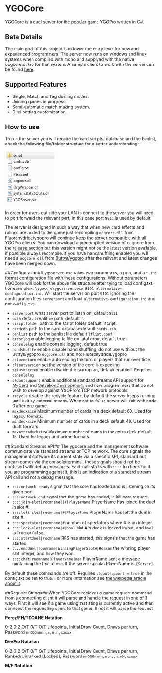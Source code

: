YGOCore
===================
YGOCore is a duel server for the popular game YGOPro written in C#.

## Beta Details ##

The main goal of this project is to lower the entry level for new and experienced programmers. The server now runs on windows and linux systems when compiled with mono and supplyed with the native ocgcore.dll/so for that system. A sample client to work with the server can be found [here](https://github.com/Buttys/ygopro).

## Supported Features ##

* Single, Match and Tag dueling modes.
* Joining games in progress.
* Semi-automatic match making system.
* Duel setting customization. 

## How to use ##

To run the server you will require the card scripts, database and the banlist, check the following file/folder structure for a better understanding:

![alt text](https://raw.githubusercontent.com/SalvationDevelopment/YGOCore/master/filestructure.png "File Structure")

In order for users out side your LAN to connect to the server you will need to port forward the relevant port, in this case port `8911` is used by default.

The server is designed in such a way that when new card effects and rulings are added to the game just recompiling `ocgcore.dll` from [Fluorohydride/ygopro](https://github.com/Fluorohydride/ygopro) will continue keep the server compatible with all YGOPro clients. You can download a precompiled version of ocgcore from the [release section](https://github.com/Buttys/YGOCore/releases/) but this version might not be the latest version available, if possible always recompile. If you have handshuffling enabled you will need a `ocgcore.dll` from [Buttys/ygopro](https://github.com/Buttys/ygopro) after the relivant and latest changes have been merged down.

##Configuration##
`ygoserver.exe` takes two parameters, a port, and a `*.ini` format configuration file with these configurations. Without parameters YGOCore will look for the above file structure after tying to load config.txt. For example `c:\ygocore\ygoserver.exe 9101 alternative-configuration.ini`. Will start the server on port `9101` ignoring the configuration files `serverport` and load `alternative-configuration.ini` and not `config.txt`.

* `serverport` what server port to listen on, default `8911`
* `path` default realitive path, default '.'.
* `scriptfolder` path to the script folder default `script'.
* `cardcdb` path to the card database default `cards.cdb`.
* `banlist` path to the banlist file default `lflist.conf`.
* `errorlog` enable logging to file on fatal error, default true
* `consolelog` enable console logging, default true
* `handshuffle` enable disable hand shuffling, do not use with out the Buttys/ygopro `ocgcore.dll` and not Fluorohydride/ygopro
* `autoendturn` enable auto ending the turn of players that run over time.
* `clientversion` set the version of the core is expecting
* `splashscreen` enable disable the startup art, default enabled. Requires `consolelog`
* `stdoutsupport` enable additional standard streams API support for [MyCard](https://github.com/mycard/ygopro-web) and [SalvationDevelopment](https://github.com/SalvationDevelopment/YGOPro-Support-System), and new programmers that do not wish to develop against YGOPro's TCP network protocols.
* `recycle` disable the recycle feature, by default the server keeps running until exit by external means. When set to `false` server will exit with code 0 after one game.
* `maxdecksize` Maximum number of cards in a deck default 60. Used for legacy formats.
* `mindecksize` Minimum number of cards in a deck default 40. Used for draft formats.
* `maxextradecksize` Maximum number of cards in the extra deck default 15. Used for legacy and anime formats.

##Standard Streams API##
The ygocore and the management software communicate via standard streams or TCP network. The core signals the management software its current state via a specific API, standard out stream comes via the console/terminal, these signals should not be confused with debug messages. Each call starts with `::::` to check for if you are programming against it, this is an indication of a standard stream API call and not a debug message.

* `::::network-ready` signal that the core has loaded and is listening on its given port
* `::::network-end` signal that the game has ended,  ie kill core request.
* `::::join-slot|roomname||#|PlayerName` PlayerName has joined the duel in slot #.
* `::::left-slot|roomname|#|PlayerName` PlayerName has left the duel in slot #.
* `::::spectator|roomname|#` number of spectators where # is an integer.
* `::::lock-slot|roomname|#|bool` slot #'s deck is locked in/out, and `bool` is True or `False`.
* `::::startduel|roomname` RPS has started, this signals that the game has started.
* `::::endduel|roomname|WinningPlayerSlot#|Reason` the winning player slot integer, and how they won.
* `::::chat|roomname|PlayerName|msg` PlayerName sent a message containing the text of `msg`. If the server speaks PlayerName is `[Server]`.

By default these commands are off. Requires `stdoutsupport = true` in the config.txt be set to true. For more information see [the wikipedia article about it](http://en.wikipedia.org/wiki/Standard_streams).

##Request Strings##
When YGOCore recieves a game request command from a connecting client it will parse and handle the request in one of 3 ways. First it will see if a game using that sting is currently active and then conncect the requesting client to that game. If not it will parse the request

**Percy/FH/TDOANE Notation**

0-2 0-2 O/T O/T O/T Lifepoints, Initial Draw Count, Draws per turn, Password
`nnOOOnnnn,n,n,n,xxxxx`

**DevPro Notation**

0-2 0-2 O/T O/T O/T Lifepoints, Initial Draw Count, Draws per turn, Ranked/Unranked [Locked], Password
`nnOOOnnnn,n,n,,n,nN,xxxxx`

**M/F Notation**
